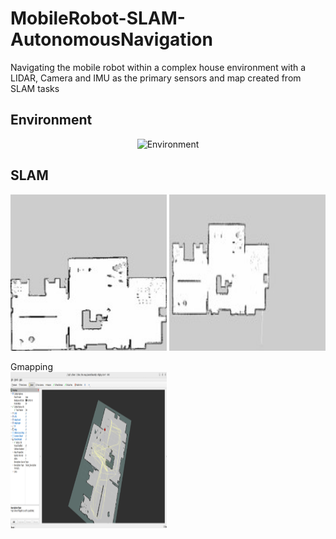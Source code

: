 # MobileRobot-SLAM-AutonomousNavigation

Navigating the mobile robot within a complex house environment with a LIDAR, Camera and IMU as the primary sensors and map created from SLAM tasks

## Environment
<p align="center"> <img src="https://github.com/AkshayLaddha943/MobileRobot-SLAM-AutonomousNavigation/assets/62604049/7563525e-3ff4-476a-b324-48ed0f4f58e2" height="500" width=800" alt="Environment">
<br/>

## SLAM

<p align="center">
    <img src="https://github.com/AkshayLaddha943/MobileRobot-SLAM-AutonomousNavigation/blob/main/images/slam_toolbox.jpg" height="250" width="250" alt="slam_toolbox">
    <img src="https://github.com/AkshayLaddha943/MobileRobot-SLAM-AutonomousNavigation/blob/main/images/gmapping.jpg" height="250" width="250" alt="gmapping"><figcaption>Gmapping</figcaption>
    <img src="https://github.com/AkshayLaddha943/MobileRobot-SLAM-AutonomousNavigation/blob/main/images/rtabmap.png" height="250" width="250" alt="rtabmap">
</p>



